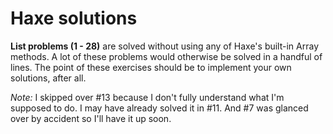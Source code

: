 # Haxe solutions

**List problems (1 - 28)** are solved without using any of Haxe's built-in Array methods. A lot of these problems would otherwise be solved in a handful of lines. The point of these exercises should be to implement your own solutions, after all.

_Note:_ I skipped over #13 because I don't fully understand what I'm supposed to do. I may have already solved it in #11. And #7 was glanced over by accident so I'll have it up soon.